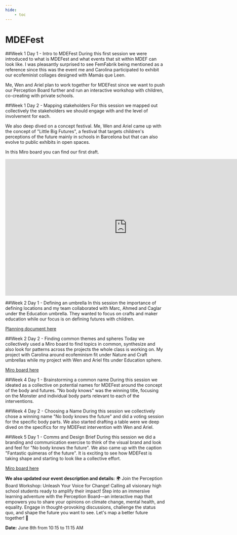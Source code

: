 ```yaml
---
hide:
    - toc
---
```


# MDEFest

##Week 1 Day 1 - Intro to MDEFest
During this first session we were introduced to what is MDEFest and what events that sit within MDEF can look like. I was pleasantly surprised to see FemFabrik being mentioned as a reference since this was the event me and Carolina participated to exhibit our ecofeminist collages designed with Mamás que Leen.

Me, Wen and Ariel plan to work together for MDEFest since we want to push our Perception Board further and run an interactive workshop with children, co-creating with private schools.

##Week 1 Day 2 - Mapping stakeholders
For this session we mapped out collectively the stakeholders we should engage with and the level of involvement for each.

We also deep dived on a concept festival. Me, Wen and Ariel came up with the concept of "Little Big Futures", a festival that targets children's perceptions of the future mainly in schools in Barcelona but that can also evolve to public exhibits in open spaces.

In this Miro board you can find our first draft.

<iframe width="768" height="432" src="https://miro.com/app/live-embed/uXjVMVMmtdU=/?moveToViewport=-4524,-2835,18880,8155&embedId=36789642039" frameborder="0" scrolling="no" allow="fullscreen; clipboard-read; clipboard-write" allowfullscreen></iframe>

##Week 2 Day 1 - Defining an umbrella
In this session the importance of defining locations and my team collaborated with Marc, Ahmed and Caglar under the Education umbrella. They wanted to focus on crafts and maker education while our focus is on defining futures with children.

[Planning document here](https://docs.google.com/presentation/d/1X14zRZvAVfgtzuTa1oFfpnCUDmSkGqiOTAVvGtUgqs8/edit?usp=share_link)

##Week 2 Day 2 - Finding common themes and spheres
Today we collectively used a Miro board to find topics in common, synthesize and also look for patterns across the projects the whole class is working on. My project with Carolina around ecofeminism fit under Nature and Craft umbrellas while my project with Wen and Ariel fits under Education sphere.

[Miro board here](https://miro.com/app/board/uXjVMVMmtdU=/)

##Week 4 Day 1 - Brainstorming a common name
During this session we ideated as a collective on potential names for MDEFest around the concept of the body and futures. "No body knows" was the winning title, focusing on the Monster and individual body parts relevant to each of the interventions.

##Week 4 Day 2 - Choosing a Name
During this session we collectively chose a winning name "No body knows the future" and did a voting session for the specific body parts. We also started drafting a table were we deep dived on the specifics for my MDEFest intervention with Wen and Ariel.

##Week 5 Day 1 - Comms and Design Brief
During this session we did a branding and communication exercise to think of the visual brand and look and feel for "No body knows the future". We also came up with the caption "Fantastic quimeras of the future". It is exciting to see how MDEFest is taking shape and starting to look like a collective effort.

[Miro board here](https://miro.com/app/board/uXjVMVMmtdU=/)

**We also updated our event description and details:**
🌍 Join the Perception Board Workshop: Unleash Your Voice for Change! Calling all visionary high school students ready to amplify their impact! Step into an immersive learning adventure with the Perception Board—an interactive map that empowers you to share your opinions on climate change, mental health, and equality. Engage in thought-provoking discussions, challenge the status quo, and shape the future you want to see. Let's map a better future together! 🌟

**Date:** June 8th from 10:15 to 11:15 AM
